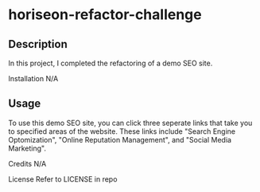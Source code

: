# horiseon-refactor-challenge

## Description
In this project, I completed the refactoring of a demo SEO site. 

Installation
N/A

## Usage
To use this demo SEO site, you can click three seperate links that take you to specified areas of the website. These links include "Search Engine Optomization", "Online Reputation Management", and "Social Media Marketing".

Credits
N/A

License
Refer to LICENSE in repo